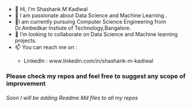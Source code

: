 - 👋 Hi, I’m Shashank M Kadiwal
- 👀 I am passionate about Data Science and  Machine Learning .
- 🌱I am currently pursuing Computer Science Engineering from Dr.Ambedkar Instiute of Technology,Bangalore. 
- 💞️ I’m looking to collaborate on Data Science and Machine learning projects.
- 📫 You can reach me on : <br>
<ul>
<ul>
 <li>LinkedIn : www.linkedin.com/in/shashank-m-kadiwal</li>
</ul>
</ul>
<H3> Please check my repos and feel free to suggest any scope of improvement</H3>


<H6> Soon I will be adding Readme.Md files to all my repos</h6>


  


  



<!---
Shashank0510/Shashank0510 is a ✨ special ✨ repository because its `README.md` (this file) appears on your GitHub profile.
You can click the Preview link to take a look at your changes.
--->
